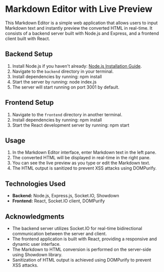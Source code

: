 # Markdown Editor with Live Preview

This Markdown Editor is a simple web application that allows users to input Markdown text and instantly preview the converted HTML in real-time. It consists of a backend server built with Node.js and Express, and a frontend client built with React.

## Backend Setup

1. Install Node.js if you haven't already: [Node.js Installation Guide](https://nodejs.org/).
2. Navigate to the `backend` directory in your terminal.
3. Install dependencies by running: npm install
4. Start the server by running: node index.js
5. The server will start running on port 3001 by default.

## Frontend Setup

1. Navigate to the `frontend` directory in another terminal.
2. Install dependencies by running: npm install
3. Start the React development server by running: npm start
## Usage

1. In the Markdown Editor interface, enter Markdown text in the left pane.
2. The converted HTML will be displayed in real-time in the right pane.
3. You can see the live preview as you type or edit the Markdown text.
4. The HTML output is sanitized to prevent XSS attacks using DOMPurify.

## Technologies Used

- **Backend:** Node.js, Express.js, Socket.IO, Showdown
- **Frontend:** React, Socket.IO client, DOMPurify

## Acknowledgments

- The backend server utilizes Socket.IO for real-time bidirectional communication between the server and client.
- The frontend application is built with React, providing a responsive and dynamic user interface.
- The Markdown to HTML conversion is performed on the server-side using Showdown library.
- Sanitization of HTML output is achieved using DOMPurify to prevent XSS attacks.
   

